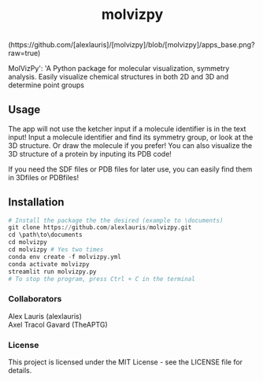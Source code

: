 <h1 align="center">
molvizpy
</h1>

<br>
(https://github.com/[alexlauris]/[molvizpy]/blob/[molvizpy]/apps_base.png?raw=true)

MolVizPy': 'A Python package for molecular visualization, symmetry analysis. Easily visualize chemical structures in both 2D and 3D and determine point groups

## Usage
The app will not use the ketcher input if a molecule identifier is in the text input! 
Input a molecule identifier and find its symmetry group, or look at the 3D structure. Or draw the molecule if you prefer! 
You can also visualize the 3D structure of a protein by inputing its PDB code!

If you need the SDF files or PDB files for later use, you can easily find them in 3Dfiles or PDBfiles!

## Installation
```python
# Install the package the the desired (example to \documents)
git clone https://github.com/alexlauris/molvizpy.git
cd \path\to\documents
cd molvizpy
cd molvizpy # Yes two times
conda env create -f molvizpy.yml
conda activate molvizpy
streamlit run molvizpy.py
# To stop the program, press Ctrl + C in the terminal
```

### Collaborators
Alex Lauris (alexlauris) <br>
Axel Tracol Gavard (TheAPTG)

### License
This project is licensed under the MIT License - see the LICENSE file for details.



